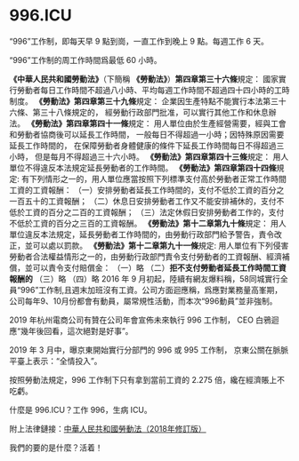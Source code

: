 996.ICU
===
“996”工作制，即每天早 9 點到崗，一直工作到晚上 9 點。每週工作 6 天。

“996”工作制的周工作時間爲最低 60 小時。

**《中華人民共和國勞動法》**（下簡稱 **《勞動法》**）**第四章第三十六條**規定：
國家實行勞動者每日工作時間不超過八小時、平均每週工作時間不超過四十四小時的工時制度。
**《勞動法》第四章第三十九條**規定：
企業因生產特點不能實行本法第三十六條、第三十八條規定的， 經勞動行政部門批准，可以實行其他工作和休息辦法。
**《勞動法》第四章第四十一條**規定：
用人單位由於生產經營需要，經與工會和勞動者協商後可以延長工作時間， 一般每日不得超過一小時；因特殊原因需要延長工作時間的， 在保障勞動者身體健康的條件下延長工作時間每日不得超過三小時， 但是每月不得超過三十六小時。
**《勞動法》第四章第四十三條**規定：
用人單位不得違反本法規定延長勞動者的工作時間。
**《勞動法》第四章第四十四條**規定:
有下列情形之一的，用人單位應當按照下列標準支付高於勞動者正常工作時間工資的工資報酬：
（一）安排勞動者延長工作時間的，支付不低於工資的百分之一百五十的工資報酬；
（二）休息日安排勞動者工作又不能安排補休的，支付不低於工資的百分之二百的工資報酬；
（三）法定休假日安排勞動者工作的，支付不低於工資的百分之三百的工資報酬。
**《勞動法》第十二章第九十條**規定：
用人單位違反本法規定，延長勞動者工作時間的，由勞動行政部門給予警告，責令改正，並可以處以罰款。
**《勞動法》第十二章第九十一條**規定:
用人單位有下列侵害勞動者合法權益情形之一的，由勞動行政部門責令支付勞動者的工資報酬、經濟補償，並可以責令支付賠償金：
（一）略
（二）**拒不支付勞動者延長工作時間工資報酬的**
（三）略
（四）略
2016 年 9 月初起，陸續有網友爆料稱，58同城實行全員“996”工作制,且週末加班沒有工資。公司方面迴應稱，爲應對業務量高峯期，公司每年9、10月份都會有動員，屬常規性活動，而本次“996動員”並非強制。

2019 年杭州電商公司有贊在公司年會宣佈未來執行 996 工作制， CEO 白鴉迴應“幾年後回看，這次絕對是好事”。

2019 年 3 月中，曝京東開始實行分部門的 996 或 995 工作制， 京東公關在脈脈平臺上表示：“全情投入”。

按照勞動法規定，996 工作制下只有拿到當前工資的 2.275 倍，纔在經濟賬上不吃虧。

什麼是 996.ICU？工作 996，生病 ICU。

附上法律鏈接：[中華人民共和國勞動法（2018年修訂版）](http://www.npc.gov.cn/npc/xinwen/2019-01/07/content_2070261.htm)

我們的要的是什麼？活着！